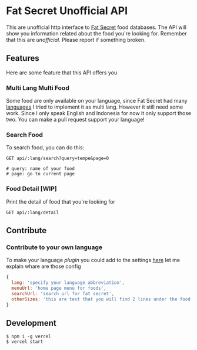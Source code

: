 # Fat Secret Unofficial API

This are unofficial http interface to [Fat Secret](fatsecret.com) food databases. The API will show you information related about the food you're looking for. Remember that this are *unofficial*. Please report if something broken.

## Features

Here are some feature that this API offers you

### Multi Lang Multi Food

Some food are only available on your language, since Fat Secret had many [languages](https://www.fatsecret.co.id/Default.aspx?pa=sites) I tried to implement it as multi lang. However it still need some work. Since I only speak English and Indonesia for now it only support those two. You can make a pull request support your language!

### Search Food

To search food, you can do this:

```http
GET api/:lang/search?query=tempe&page=0

# query: name of your food
# page: go to current page
```

### Food Detail [WIP]

Print the detail of food that you're looking for

```http
GET api/:lang/detail
```

## Contribute

### Contribute to your own language

To make your language _plugin_ you could add to the settings [here](./utils/lang) let me explain whare are those config

```js
{
  lang: 'specify your language abbreviation',
  menuUrl: 'home page menu for foods',
  searchUrl: 'search url for fat secret',
  otherSizes: 'this are text that you will find 2 lines under the food name after you search food'
}
```

## Development

```
$ npm i -g vercel
$ vercel start
```